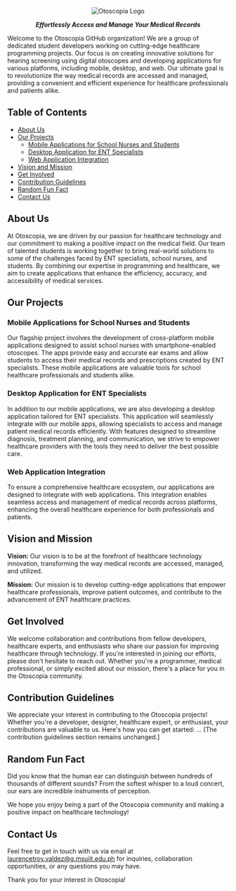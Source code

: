<div align="center">
<img src="https://firebasestorage.googleapis.com/v0/b/otoscopia-926ac.appspot.com/o/application-assets%2FLogo-big.svg?alt=media&token=163a22ea-3553-41ea-8860-28e22a2512e2" alt="Otoscopia Logo">
  
***Effortlessly Access and Manage Your Medical Records***
</div>

Welcome to the Otoscopia GitHub organization! We are a group of dedicated student developers working on cutting-edge healthcare programming projects. Our focus is on creating innovative solutions for hearing screening using digital otoscopes and developing applications for various platforms, including mobile, desktop, and web. Our ultimate goal is to revolutionize the way medical records are accessed and managed, providing a convenient and efficient experience for healthcare professionals and patients alike.

## Table of Contents

- [About Us](#about-us)
- [Our Projects](#our-projects)
  - [Mobile Applications for School Nurses and Students](#mobile-applications-for-school-nurses-and-students)
  - [Desktop Application for ENT Specialists](#desktop-application-for-ent-specialists)
  - [Web Application Integration](#web-application-integration)
- [Vision and Mission](#vision-and-mission)
- [Get Involved](#get-involved)
- [Contribution Guidelines](#contribution-guidelines)
- [Random Fun Fact](#random-fun-fact)
- [Contact Us](#contact-us)

## About Us

At Otoscopia, we are driven by our passion for healthcare technology and our commitment to making a positive impact on the medical field. Our team of talented students is working together to bring real-world solutions to some of the challenges faced by ENT specialists, school nurses, and students. By combining our expertise in programming and healthcare, we aim to create applications that enhance the efficiency, accuracy, and accessibility of medical services.

## Our Projects

### Mobile Applications for School Nurses and Students

Our flagship project involves the development of cross-platform mobile applications designed to assist school nurses with smartphone-enabled otoscopes. The apps provide easy and accurate ear exams and allow students to access their medical records and prescriptions created by ENT specialists. These mobile applications are valuable tools for school healthcare professionals and students alike.

### Desktop Application for ENT Specialists

In addition to our mobile applications, we are also developing a desktop application tailored for ENT specialists. This application will seamlessly integrate with our mobile apps, allowing specialists to access and manage patient medical records efficiently. With features designed to streamline diagnosis, treatment planning, and communication, we strive to empower healthcare providers with the tools they need to deliver the best possible care.

### Web Application Integration

To ensure a comprehensive healthcare ecosystem, our applications are designed to integrate with web applications. This integration enables seamless access and management of medical records across platforms, enhancing the overall healthcare experience for both professionals and patients.

## Vision and Mission

**Vision:** Our vision is to be at the forefront of healthcare technology innovation, transforming the way medical records are accessed, managed, and utilized.

**Mission:** Our mission is to develop cutting-edge applications that empower healthcare professionals, improve patient outcomes, and contribute to the advancement of ENT healthcare practices.

## Get Involved

We welcome collaboration and contributions from fellow developers, healthcare experts, and enthusiasts who share our passion for improving healthcare through technology. If you're interested in joining our efforts, please don't hesitate to reach out. Whether you're a programmer, medical professional, or simply excited about our mission, there's a place for you in the Otoscopia community.

## Contribution Guidelines

We appreciate your interest in contributing to the Otoscopia projects! Whether you're a developer, designer, healthcare expert, or enthusiast, your contributions are valuable to us. Here's how you can get started:
...
[The contribution guidelines section remains unchanged.]

## Random Fun Fact

Did you know that the human ear can distinguish between hundreds of thousands of different sounds? From the softest whisper to a loud concert, our ears are incredible instruments of perception.

We hope you enjoy being a part of the Otoscopia community and making a positive impact on healthcare technology!

## Contact Us

Feel free to get in touch with us via email at laurencetroy.valdez@g.msuiit.edu.ph for inquiries, collaboration opportunities, or any questions you may have.

Thank you for your interest in Otoscopia!
